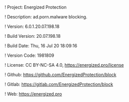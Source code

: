 ! Project: Energized Protection

! Description: ad.porn.malware blocking.

! Version: 6.0.1.20.07.198.18

! Build Version: 20.07.198.18

! Build Date: Thu, 16 Jul 20 18:09:16

! Version Code: 1981809

! License: CC BY-NC-SA 4.0, https://energized.pro/license

! Github: https://github.com/EnergizedProtection/block

! Gitlab: https://gitlab.com/EnergizedProtection/block


! Web: https://energized.pro
